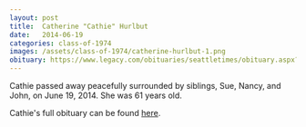```yaml
---
layout: post
title:  Catherine "Cathie" Hurlbut
date:   2014-06-19
categories: class-of-1974
images: /assets/class-of-1974/catherine-hurlbut-1.png
obituary: https://www.legacy.com/obituaries/seattletimes/obituary.aspx?pid=171714070
---
```

Cathie passed away peacefully surrounded by siblings, Sue, Nancy, and John, on June 19, 2014.  She was 61 years old.  

Cathie's full obituary can be found [here](https://www.legacy.com/obituaries/seattletimes/obituary.aspx?pid=171714070).
